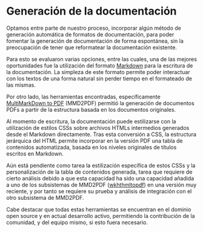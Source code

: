 # Generación de la documentación

Optamos entre parte de nuestro proceso, incorporar algún método de generación automática de formatos de documentación, para poder fomentar la generación de documentación de forma espontánea, sin la preocupación de tener que reformatear la documentación existente.

Para esto se evaluaron varias opciones, entre las cuales, una de las mejores oportunidades fue la utilización del formato [Markdown][Markdown] para la escritura de la documentación. La simpleza de este formato permite poder interactuar con los textos de una forma natural sin perder tiempo en el formateado de las mismas.

Por otro lado, las herramientas encontradas, específicamente [MultiMarkDown to PDF][mmd2pdf] (MMD2PDF) permitió la generación de documentos PDFs a partir de la estructura basada en los documentos originales.

Al momento de escritura, la documentación puede estilizarse con la utilización de estilos CSSs sobre archivos HTMLs intermedios generados desde el Markdown directamente. Tras esta conversión a CSS, la estructura jerárquica del HTML permite incorporar en la versión PDF una tabla de contenidos automatizada, basada en los niveles originales de títulos escritos en Markdown.

Aún está pendiente como tarea la estilización específica de estos CSSs y la personalización de la tabla de contenidos generada, tarea que requiere de cierto análisis debido a que esta capacidad ha sido una capacidad añadida a uno de los subsistemas de MMD2PDF ([wkhthmltopdf][wkhtmltopdf]) en una versión muy reciente, y por tanto se requiere su prueba y análisis de integración con el otro subsistema de MMD2PDF.
 
Cabe destacar que todas estas herramientas se encuentran en el dominio open source y en actual desarrollo activo, permitiendo la contribución de la comunidad, y del equipo mismo, si esto fuera necesario.

[Markdown]: http://en.wikipedia.org/wiki/Markdown
[mmd2pdf]: http://code.google.com/p/mmd2pdf/
[wkhtmltopdf]: http://code.google.com/p/wkhtmltopdf/
